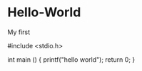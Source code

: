 # Hello-World
My first

#include <stdio.h>

int main ()
  {
    printf("hello world");
    return 0;
  }
